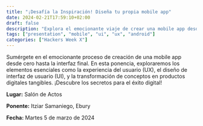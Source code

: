 ```yaml
---
title: "¡Desafía la Inspiración! Diseña tu propia mobile app"
date: 2024-02-21T17:59:10+02:00
draft: false
description: "Explora el emocionante viaje de crear una mobile app desde cero, la idea, diseño UX/UI y la transformación de la visión en un producto"
tags: ["presentation", "mobile", "ui", "ux", "android"]
categories: ["Hackers Week X"]
---
```


Sumérgete en el emocionante proceso de creación de una mobile app desde cero hasta la interfaz final. En esta ponencia, exploraremos los elementos esenciales como la experiencia del usuario (UX), el diseño de interfaz de usuario (UI), y la transformación de conceptos en productos digitales tangibles. ¡Descubre los secretos para el éxito digital!

**Lugar:** Salón de Actos

**Ponente:** Itziar Samaniego, Ebury

**Fecha:** Martes 5 de marzo de 2024